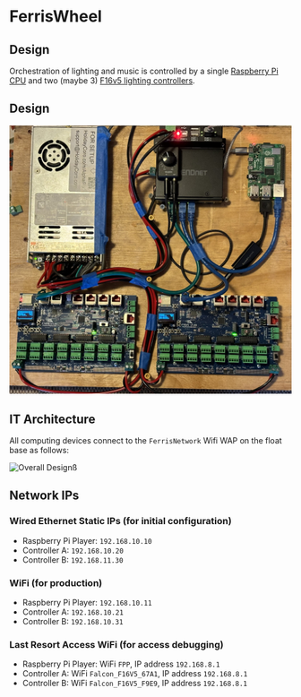 # FerrisWheel

## Design

Orchestration of lighting and music is controlled by a single [Raspberry Pi CPU](https://www.raspberrypi.com/products/raspberry-pi-4-model-b/) and two (maybe 3) [F16v5 lighting controllers](https://pixelcontroller.com/store/featured/88-f16v5.html). 

## Design

![Brain Components](images/Ferris_Wheel_Brain.jpeg)

## IT Architecture

All computing devices connect to the `FerrisNetwork` Wifi WAP on the float base as follows:

![Overall Design](images/Ferris_Wheel_IT_Architecture.png)ß

## Network IPs

### Wired Ethernet Static IPs (for initial configuration)

- Raspberry Pi Player: `192.168.10.10`
- Controller A: `192.168.10.20`
- Controller B: `192.168.11.30`

### WiFi (for production)

- Raspberry Pi Player: `192.168.10.11`
- Controller A: `192.168.10.21`
- Controller B: `192.168.10.31`

### Last Resort Access WiFi (for access debugging)

- Raspberry Pi Player: WiFi `FPP`, IP address `192.168.8.1`
- Controller A: WiFi `Falcon_F16V5_67A1`, IP address `192.168.8.1`
- Controller B: WiFi `Falcon_F16V5_F9E9`, IP address `192.168.8.1`

